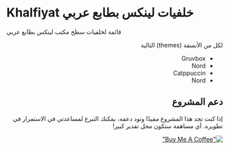 # Khalfiyat خلفيات لينكس بطابع عربي
قائمة لخلفيات سطح مكتب لينكس بطابع عربي

<div dir="rtl">
لكل من الأنسقة (themes) التالية

- Gruvbox
- Nord
- Catppuccin
- Nord  

## دعم المشروع

إذا كنت تجد هذا المشروع مفيدًا وتود دعمه، يمكنك التبرع لمساعدتي في الاستمرار في تطويره. أي مساهمة ستكون محل تقدير كبير!

[!["Buy Me A Coffee"](https://www.buymeacoffee.com/assets/img/custom_images/orange_img.png)](https://buymeacoffee.com/bxra2)